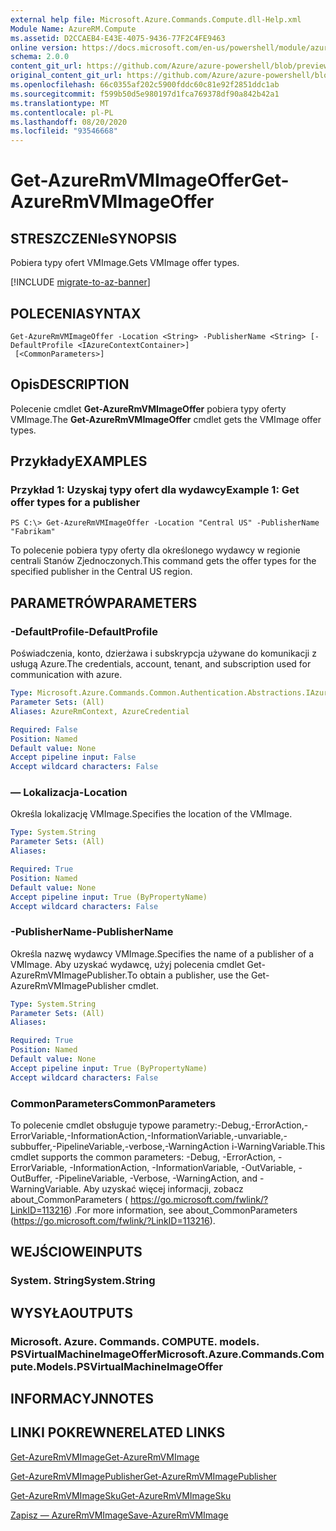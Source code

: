```yaml
---
external help file: Microsoft.Azure.Commands.Compute.dll-Help.xml
Module Name: AzureRM.Compute
ms.assetid: D2CCAEB4-E43E-4075-9436-77F2C4FE9463
online version: https://docs.microsoft.com/en-us/powershell/module/azurerm.compute/get-azurermvmimageoffer
schema: 2.0.0
content_git_url: https://github.com/Azure/azure-powershell/blob/preview/src/ResourceManager/Compute/Commands.Compute/help/Get-AzureRmVMImageOffer.md
original_content_git_url: https://github.com/Azure/azure-powershell/blob/preview/src/ResourceManager/Compute/Commands.Compute/help/Get-AzureRmVMImageOffer.md
ms.openlocfilehash: 66c0355af202c5900fddc60c81e92f2851ddc1ab
ms.sourcegitcommit: f599b50d5e980197d1fca769378df90a842b42a1
ms.translationtype: MT
ms.contentlocale: pl-PL
ms.lasthandoff: 08/20/2020
ms.locfileid: "93546668"
---
```

# <span data-ttu-id="22f7f-101">Get-AzureRmVMImageOffer</span><span class="sxs-lookup"><span data-stu-id="22f7f-101">Get-AzureRmVMImageOffer</span></span>

## <span data-ttu-id="22f7f-102">STRESZCZENIe</span><span class="sxs-lookup"><span data-stu-id="22f7f-102">SYNOPSIS</span></span>
<span data-ttu-id="22f7f-103">Pobiera typy ofert VMImage.</span><span class="sxs-lookup"><span data-stu-id="22f7f-103">Gets VMImage offer types.</span></span>

[!INCLUDE [migrate-to-az-banner](../../includes/migrate-to-az-banner.md)]

## <span data-ttu-id="22f7f-104">POLECENIA</span><span class="sxs-lookup"><span data-stu-id="22f7f-104">SYNTAX</span></span>

```
Get-AzureRmVMImageOffer -Location <String> -PublisherName <String> [-DefaultProfile <IAzureContextContainer>]
 [<CommonParameters>]
```

## <span data-ttu-id="22f7f-105">Opis</span><span class="sxs-lookup"><span data-stu-id="22f7f-105">DESCRIPTION</span></span>
<span data-ttu-id="22f7f-106">Polecenie cmdlet **Get-AzureRmVMImageOffer** pobiera typy oferty VMImage.</span><span class="sxs-lookup"><span data-stu-id="22f7f-106">The **Get-AzureRmVMImageOffer** cmdlet gets the VMImage offer types.</span></span>

## <span data-ttu-id="22f7f-107">Przykłady</span><span class="sxs-lookup"><span data-stu-id="22f7f-107">EXAMPLES</span></span>

### <span data-ttu-id="22f7f-108">Przykład 1: Uzyskaj typy ofert dla wydawcy</span><span class="sxs-lookup"><span data-stu-id="22f7f-108">Example 1: Get offer types for a publisher</span></span>
```
PS C:\> Get-AzureRmVMImageOffer -Location "Central US" -PublisherName "Fabrikam"
```

<span data-ttu-id="22f7f-109">To polecenie pobiera typy oferty dla określonego wydawcy w regionie centrali Stanów Zjednoczonych.</span><span class="sxs-lookup"><span data-stu-id="22f7f-109">This command gets the offer types for the specified publisher in the Central US region.</span></span>

## <span data-ttu-id="22f7f-110">PARAMETRÓW</span><span class="sxs-lookup"><span data-stu-id="22f7f-110">PARAMETERS</span></span>

### <span data-ttu-id="22f7f-111">-DefaultProfile</span><span class="sxs-lookup"><span data-stu-id="22f7f-111">-DefaultProfile</span></span>
<span data-ttu-id="22f7f-112">Poświadczenia, konto, dzierżawa i subskrypcja używane do komunikacji z usługą Azure.</span><span class="sxs-lookup"><span data-stu-id="22f7f-112">The credentials, account, tenant, and subscription used for communication with azure.</span></span>

```yaml
Type: Microsoft.Azure.Commands.Common.Authentication.Abstractions.IAzureContextContainer
Parameter Sets: (All)
Aliases: AzureRmContext, AzureCredential

Required: False
Position: Named
Default value: None
Accept pipeline input: False
Accept wildcard characters: False
```

### <span data-ttu-id="22f7f-113">— Lokalizacja</span><span class="sxs-lookup"><span data-stu-id="22f7f-113">-Location</span></span>
<span data-ttu-id="22f7f-114">Określa lokalizację VMImage.</span><span class="sxs-lookup"><span data-stu-id="22f7f-114">Specifies the location of the VMImage.</span></span>

```yaml
Type: System.String
Parameter Sets: (All)
Aliases:

Required: True
Position: Named
Default value: None
Accept pipeline input: True (ByPropertyName)
Accept wildcard characters: False
```

### <span data-ttu-id="22f7f-115">-PublisherName</span><span class="sxs-lookup"><span data-stu-id="22f7f-115">-PublisherName</span></span>
<span data-ttu-id="22f7f-116">Określa nazwę wydawcy VMImage.</span><span class="sxs-lookup"><span data-stu-id="22f7f-116">Specifies the name of a publisher of a VMImage.</span></span>
<span data-ttu-id="22f7f-117">Aby uzyskać wydawcę, użyj polecenia cmdlet Get-AzureRmVMImagePublisher.</span><span class="sxs-lookup"><span data-stu-id="22f7f-117">To obtain a publisher, use the Get-AzureRmVMImagePublisher cmdlet.</span></span>

```yaml
Type: System.String
Parameter Sets: (All)
Aliases:

Required: True
Position: Named
Default value: None
Accept pipeline input: True (ByPropertyName)
Accept wildcard characters: False
```

### <span data-ttu-id="22f7f-118">CommonParameters</span><span class="sxs-lookup"><span data-stu-id="22f7f-118">CommonParameters</span></span>
<span data-ttu-id="22f7f-119">To polecenie cmdlet obsługuje typowe parametry:-Debug,-ErrorAction,-ErrorVariable,-InformationAction,-InformationVariable,-unvariable,-subbuffer,-PipelineVariable,-verbose,-WarningAction i-WarningVariable.</span><span class="sxs-lookup"><span data-stu-id="22f7f-119">This cmdlet supports the common parameters: -Debug, -ErrorAction, -ErrorVariable, -InformationAction, -InformationVariable, -OutVariable, -OutBuffer, -PipelineVariable, -Verbose, -WarningAction, and -WarningVariable.</span></span> <span data-ttu-id="22f7f-120">Aby uzyskać więcej informacji, zobacz about_CommonParameters ( https://go.microsoft.com/fwlink/?LinkID=113216) .</span><span class="sxs-lookup"><span data-stu-id="22f7f-120">For more information, see about_CommonParameters (https://go.microsoft.com/fwlink/?LinkID=113216).</span></span>

## <span data-ttu-id="22f7f-121">WEJŚCIOWE</span><span class="sxs-lookup"><span data-stu-id="22f7f-121">INPUTS</span></span>

### <span data-ttu-id="22f7f-122">System. String</span><span class="sxs-lookup"><span data-stu-id="22f7f-122">System.String</span></span>

## <span data-ttu-id="22f7f-123">WYSYŁA</span><span class="sxs-lookup"><span data-stu-id="22f7f-123">OUTPUTS</span></span>

### <span data-ttu-id="22f7f-124">Microsoft. Azure. Commands. COMPUTE. models. PSVirtualMachineImageOffer</span><span class="sxs-lookup"><span data-stu-id="22f7f-124">Microsoft.Azure.Commands.Compute.Models.PSVirtualMachineImageOffer</span></span>

## <span data-ttu-id="22f7f-125">INFORMACYJN</span><span class="sxs-lookup"><span data-stu-id="22f7f-125">NOTES</span></span>

## <span data-ttu-id="22f7f-126">LINKI POKREWNE</span><span class="sxs-lookup"><span data-stu-id="22f7f-126">RELATED LINKS</span></span>

[<span data-ttu-id="22f7f-127">Get-AzureRmVMImage</span><span class="sxs-lookup"><span data-stu-id="22f7f-127">Get-AzureRmVMImage</span></span>](./Get-AzureRmVMImage.md)

[<span data-ttu-id="22f7f-128">Get-AzureRmVMImagePublisher</span><span class="sxs-lookup"><span data-stu-id="22f7f-128">Get-AzureRmVMImagePublisher</span></span>](./Get-AzureRmVMImagePublisher.md)

[<span data-ttu-id="22f7f-129">Get-AzureRmVMImageSku</span><span class="sxs-lookup"><span data-stu-id="22f7f-129">Get-AzureRmVMImageSku</span></span>](./Get-AzureRmVMImageSku.md)

[<span data-ttu-id="22f7f-130">Zapisz — AzureRmVMImage</span><span class="sxs-lookup"><span data-stu-id="22f7f-130">Save-AzureRmVMImage</span></span>](./Save-AzureRmVMImage.md)


